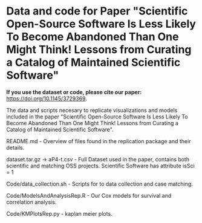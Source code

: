 # Data and code for Paper "Scientific Open-Source Software Is Less Likely To Become Abandoned Than One Might Think! Lessons from Curating a Catalog of Maintained Scientific Software"

**If you use the dataset or code, please cite our paper:** https://doi.org/10.1145/3729369.

The data and scripts necesary to replicate visualizations and models included in the paper "Scientific Open-Source Software Is Less Likely To Become Abandoned Than One Might Think! Lessons from Curating a Catalog of Maintained Scientific Software".

README.md - Overview of files found in the replication package and their details.

dataset.tar.gz -> aP4-t.csv - Full Dataset used in the paper, contains both scientific and matching OSS projects. Scientific Software has attribute isSci = 1

Code/data_collection.sh - Scripts for to data collection and case matching.

Code/ModelsAndAnalysisRep.R - Our Cox models for survival and correlation analysis.

Code/KMPlotsRep.py -  kaplan meier plots.
